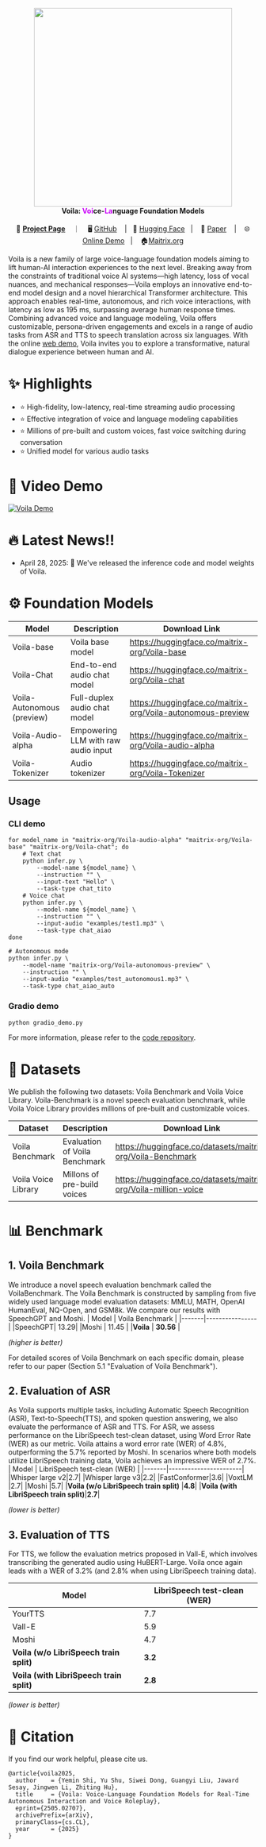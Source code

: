 <p align="center">
    <img src="https://voila.maitrix.org/static/images/logo.png" width="400"/><br/>
    <b>Voila: <span style="color:#ca00f9">Voi</span>ce-<span style="color:#ca00f9">La</span>nguage Foundation Models</b><br/><br/>
    💜 <a href="https://voila.maitrix.org"><b>Project Page</b></a> &nbsp&nbsp ｜ &nbsp&nbsp 🖥️ <a href="https://github.com/maitrix-org/Voila">GitHub</a> &nbsp&nbsp  | &nbsp&nbsp🤗 <a href="https://huggingface.co/collections/maitrix-org/voila-67e0d96962c19f221fc73fa5">Hugging Face</a>&nbsp&nbsp | &nbsp&nbsp 📑 <a href="http://arxiv.org/abs/2505.02707">Paper</a> &nbsp&nbsp | &nbsp&nbsp 🌐 <a href="https://huggingface.co/spaces/maitrix-org/Voila-demo">Online Demo</a> &nbsp&nbsp| &nbsp&nbsp 🏠<a href="https://maitrix.org">Maitrix.org</a>
</p>

Voila is a new family of large voice-language foundation models aiming to lift human-AI interaction experiences to the next level. Breaking away from the constraints of traditional voice AI systems—high latency, loss of vocal nuances, and mechanical responses—Voila employs an innovative end-to-end model design and a novel hierarchical Transformer architecture. This approach enables real-time, autonomous, and rich voice interactions, with latency as low as 195 ms, surpassing average human response times. Combining advanced voice and language modeling, Voila offers customizable, persona-driven engagements and excels in a range of audio tasks from ASR and TTS to speech translation across six languages. With the online [web demo](https://huggingface.co/spaces/maitrix-org/Voila-demo), Voila invites you to explore a transformative, natural dialogue experience between human and AI.

# ✨ Highlights
- ⭐ High-fidelity, low-latency, real-time streaming audio processing
- ⭐ Effective integration of voice and language modeling capabilities
- ⭐ Millions of pre-built and custom voices, fast voice switching during conversation
- ⭐ Unified model for various audio tasks

# 🎥 Video Demo
[![Voila Demo](https://img.youtube.com/vi/J27M9-g5KL0/0.jpg)](https://www.youtube.com/watch?v=J27M9-g5KL0)

# 🔥 Latest News!!

* April 28, 2025: 👋 We've released the inference code and model weights of Voila.

# ⚙️ Foundation Models

| Model | Description | Download Link |
|--------|-----------|-----------------|
|Voila-base|Voila base model|https://huggingface.co/maitrix-org/Voila-base|
|Voila-Chat|End-to-end audio chat model|https://huggingface.co/maitrix-org/Voila-chat|
|Voila-Autonomous (preview)|Full-duplex audio chat model|https://huggingface.co/maitrix-org/Voila-autonomous-preview|
|Voila-Audio-alpha|Empowering LLM with raw audio input|https://huggingface.co/maitrix-org/Voila-audio-alpha|
|Voila-Tokenizer|Audio tokenizer|https://huggingface.co/maitrix-org/Voila-Tokenizer|

## Usage
### CLI demo
```shell
for model_name in "maitrix-org/Voila-audio-alpha" "maitrix-org/Voila-base" "maitrix-org/Voila-chat"; do
    # Text chat
    python infer.py \
        --model-name ${model_name} \
	    --instruction "" \
	    --input-text "Hello" \
	    --task-type chat_tito
    # Voice chat
    python infer.py \
        --model-name ${model_name} \
	    --instruction "" \
	    --input-audio "examples/test1.mp3" \
	    --task-type chat_aiao
done

# Autonomous mode
python infer.py \
    --model-name "maitrix-org/Voila-autonomous-preview" \
	--instruction "" \
	--input-audio "examples/test_autonomous1.mp3" \
	--task-type chat_aiao_auto
```

### Gradio demo
```shell
python gradio_demo.py
```

For more information, please refer to the [code repository](https://github.com/maitrix-org/Voila).

# 📁 Datasets
We publish the following two datasets: Voila Benchmark and Voila Voice Library. Voila-Benchmark is a novel speech evaluation benchmark, while Voila Voice Library provides millions of pre-built and customizable voices.

| Dataset | Description | Download Link |
|--------|-----------|-----------------|
|Voila Benchmark| Evaluation of Voila Benchmark | https://huggingface.co/datasets/maitrix-org/Voila-Benchmark |
|Voila Voice Library| Millons of pre-build voices | https://huggingface.co/datasets/maitrix-org/Voila-million-voice

# 📊 Benchmark
## 1. Voila Benchmark
We introduce a novel speech evaluation benchmark called the VoilaBenchmark. The Voila Benchmark is constructed by sampling from five widely used language model evaluation datasets: MMLU, MATH, OpenAI HumanEval, NQ-Open, and GSM8k. We compare our results with SpeechGPT and Moshi.
| Model | Voila Benchmark |
|-------|----------------|
|SpeechGPT| 13.29|
|Moshi | 11.45 |
|**Voila** | **30.56** |

_(higher is better)_

For detailed scores of Voila Benchmark on each specific domain, please refer to our paper (Section 5.1 "Evaluation of Voila Benchmark").
## 2. Evaluation of ASR
As Voila supports multiple tasks, including Automatic Speech Recognition (ASR), Text-to-Speech(TTS), and spoken question answering, we also evaluate the performance of ASR and TTS. 
For ASR, we assess performance on the LibriSpeech test-clean dataset, using Word Error Rate (WER) as our metric. Voila attains a word error rate (WER) of 4.8%, outperforming the 5.7% reported by Moshi. In scenarios where both models utilize LibriSpeech training data, Voila achieves an impressive WER of 2.7%.
| Model | LibriSpeech test-clean (WER) |
|-------|-----------------------|
|Whisper large v2|2.7|
|Whisper large v3|2.2|
|FastConformer|3.6|
|VoxtLM |2.7|
|Moshi |5.7|
|**Voila (w/o LibriSpeech train split)** |**4.8**|
|**Voila (with LibriSpeech train split)**|**2.7**|

_(lower is better)_

## 3. Evaluation of TTS
For TTS, we follow the evaluation metrics proposed in Vall-E, which involves transcribing the generated audio using HuBERT-Large.
Voila once again leads with a WER of 3.2% (and 2.8% when using LibriSpeech training data).

| Model | LibriSpeech test-clean (WER) |
|-------|-----------------------|
|YourTTS |7.7|
|Vall-E|5.9|
|Moshi|4.7|
|**Voila (w/o LibriSpeech train split)** |**3.2**|
|**Voila (with LibriSpeech train split)** |**2.8**|

_(lower is better)_

# 📝 Citation
If you find our work helpful, please cite us.

```
@article{voila2025,
  author    = {Yemin Shi, Yu Shu, Siwei Dong, Guangyi Liu, Jaward Sesay, Jingwen Li, Zhiting Hu},
  title     = {Voila: Voice-Language Foundation Models for Real-Time Autonomous Interaction and Voice Roleplay},
  eprint={2505.02707},
  archivePrefix={arXiv},
  primaryClass={cs.CL},
  year      = {2025}
}
```
